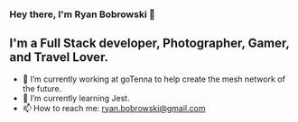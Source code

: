 ### Hey there, I'm Ryan Bobrowski 👋

## I'm a Full Stack developer, Photographer, Gamer, and Travel Lover.

- 🔭 I’m currently working at goTenna to help create the mesh network of the future.
- 🌱 I’m currently learning Jest.
- 📫 How to reach me: ryan.bobrowski@gmail.com
